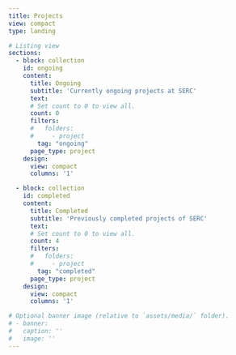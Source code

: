 ```yaml
---
title: Projects
view: compact
type: landing

# Listing view
sections:
  - block: collection
    id: ongoing
    content:
      title: Ongoing
      subtitle: 'Currently ongoing projects at SERC'
      text: 
      # Set count to 0 to view all.
      count: 0
      filters:
      #   folders:
      #     - project
        tag: "ongoing"
      page_type: project
    design:
      view: compact
      columns: '1'

  - block: collection
    id: completed
    content:
      title: Completed
      subtitle: 'Previously completed projects of SERC'
      text: 
      # Set count to 0 to view all.
      count: 4
      filters:
      #   folders:
      #     - project
        tag: "completed"
      page_type: project
    design:
      view: compact
      columns: '1'

# Optional banner image (relative to `assets/media/` folder).
# - banner:
#   caption: ''
#   image: ''
---
```

